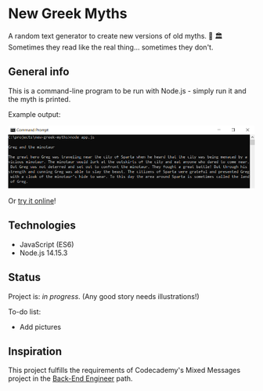 # New Greek Myths
A random text generator to create new versions of old myths. :amphora: :classical_building: Sometimes they read like the real thing... sometimes they don't.

## General info
This is a command-line program to be run with Node.js - simply run it and the myth is printed.

Example output:

![screenshot of output](./example.png)

Or [try it online](https://repl.it/@chrysippa/new-greek-myths)! 

## Technologies
* JavaScript (ES6)
* Node.js 14.15.3

## Status
Project is: _in progress_. (Any good story needs illustrations!)

To-do list:
* Add pictures

## Inspiration
This project fulfills the requirements of Codecademy's Mixed Messages project in the [Back-End Engineer](https://www.codecademy.com/learn/paths/back-end-engineer-career-path) path.
